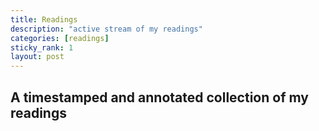 ```yaml
---
title: Readings
description: "active stream of my readings"
categories: [readings]
sticky_rank: 1
layout: post
---
```


## A timestamped and annotated collection of my readings

